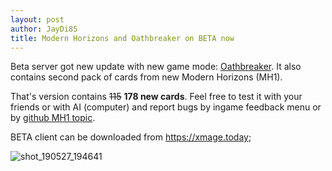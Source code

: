 ```yaml
---
layout: post
author: JayDi85
title: Modern Horizons and Oathbreaker on BETA now
---
```

Beta server got new update with new game mode: [Oathbreaker](https://weirdcards.org/oathbreaker). It also contains second pack of cards from new Modern Horizons (MH1).

That's version contains <strike>115</strike> <b>178 new cards</b>. Feel free to test it with your friends or with AI (computer) and report bugs by ingame feedback menu or by <a href="https://github.com/magefree/mage/issues/5607">github MH1 topic</a>.

BETA client can be downloaded from <a href="https://xmage.today">https://xmage.today</a>;

![shot_190527_194641](https://user-images.githubusercontent.com/8344157/58429825-2f744e80-80b8-11e9-9805-289f39e23997.png)